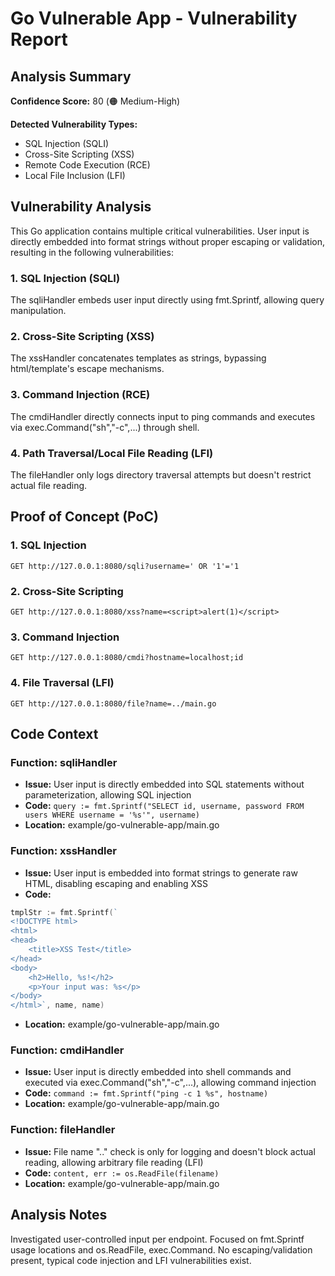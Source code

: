 # Go Vulnerable App - Vulnerability Report

## Analysis Summary

**Confidence Score:** 80 (🟠 Medium-High)

**Detected Vulnerability Types:**
- SQL Injection (SQLI)
- Cross-Site Scripting (XSS)
- Remote Code Execution (RCE)
- Local File Inclusion (LFI)

## Vulnerability Analysis

This Go application contains multiple critical vulnerabilities. User input is directly embedded into format strings without proper escaping or validation, resulting in the following vulnerabilities:

### 1. SQL Injection (SQLI)
The sqliHandler embeds user input directly using fmt.Sprintf, allowing query manipulation.

### 2. Cross-Site Scripting (XSS)
The xssHandler concatenates templates as strings, bypassing html/template's escape mechanisms.

### 3. Command Injection (RCE)
The cmdiHandler directly connects input to ping commands and executes via exec.Command("sh","-c",...) through shell.

### 4. Path Traversal/Local File Reading (LFI)
The fileHandler only logs directory traversal attempts but doesn't restrict actual file reading.

## Proof of Concept (PoC)

### 1. SQL Injection
```
GET http://127.0.0.1:8080/sqli?username=' OR '1'='1
```

### 2. Cross-Site Scripting
```
GET http://127.0.0.1:8080/xss?name=<script>alert(1)</script>
```

### 3. Command Injection
```
GET http://127.0.0.1:8080/cmdi?hostname=localhost;id
```

### 4. File Traversal (LFI)
```
GET http://127.0.0.1:8080/file?name=../main.go
```

## Code Context

### Function: sqliHandler
- **Issue:** User input is directly embedded into SQL statements without parameterization, allowing SQL injection
- **Code:** `query := fmt.Sprintf("SELECT id, username, password FROM users WHERE username = '%s'", username)`
- **Location:** example/go-vulnerable-app/main.go

### Function: xssHandler
- **Issue:** User input is embedded into format strings to generate raw HTML, disabling escaping and enabling XSS
- **Code:**
```go
tmplStr := fmt.Sprintf(`
<!DOCTYPE html>
<html>
<head>
    <title>XSS Test</title>
</head>
<body>
    <h2>Hello, %s!</h2>
    <p>Your input was: %s</p>
</body>
</html>`, name, name)
```
- **Location:** example/go-vulnerable-app/main.go

### Function: cmdiHandler
- **Issue:** User input is directly embedded into shell commands and executed via exec.Command("sh","-c",...), allowing command injection
- **Code:** `command := fmt.Sprintf("ping -c 1 %s", hostname)`
- **Location:** example/go-vulnerable-app/main.go

### Function: fileHandler
- **Issue:** File name ".." check is only for logging and doesn't block actual reading, allowing arbitrary file reading (LFI)
- **Code:** `content, err := os.ReadFile(filename)`
- **Location:** example/go-vulnerable-app/main.go

## Analysis Notes

Investigated user-controlled input per endpoint. Focused on fmt.Sprintf usage locations and os.ReadFile, exec.Command. No escaping/validation present, typical code injection and LFI vulnerabilities exist.